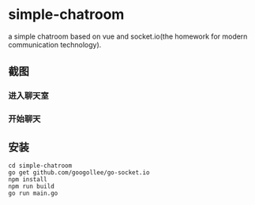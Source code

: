 # simple-chatroom
a simple chatroom based on vue and socket.io(the homework for modern communication technology).

## 截图
### 进入聊天室

### 开始聊天

## 安装
``` shell
cd simple-chatroom
go get github.com/googollee/go-socket.io
npm install
npm run build
go run main.go
```